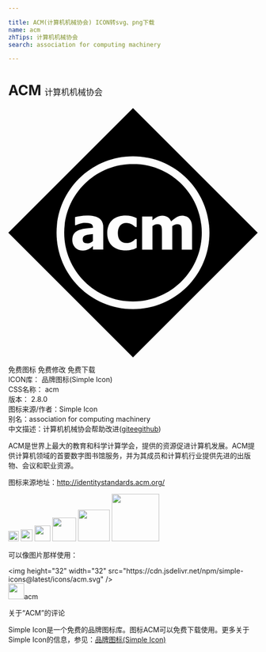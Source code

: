 ```yaml
---

title: ACM(计算机机械协会) ICON转svg、png下载
name: acm
zhTips: 计算机机械协会
search: association for computing machinery

---
```


# ACM  <small style="font-size: 60%;font-weight: 100">计算机机械协会</small>

<div id="svg" class="svg-wrap">
<svg role="img" viewBox="0 0 24 24" xmlns="http://www.w3.org/2000/svg"><title>ACM icon</title><path d="M7.435 12.25c-.08.025-.15.072-.202.135-.048.072-.073.158-.07.245 0 .15.038.252.12.308.077.056.194.082.352.082.087 0 .174-.02.264-.06.09-.038.174-.095.245-.165v-.66c-.168.015-.303.03-.405.045-.105.01-.207.034-.305.07zM12 0L0 12l12 12 12-12L12 0zm0 19.357C7.938 19.355 4.645 16.063 4.643 12 4.645 7.938 7.938 4.644 12 4.642c4.063.002 7.355 3.295 7.357 7.358-.002 4.063-3.294 7.355-7.357 7.357zM12 5.377v.002c-3.654 0-6.62 2.966-6.62 6.62s2.966 6.62 6.62 6.62 6.62-2.966 6.62-6.62c0-3.656-2.964-6.62-6.62-6.623zm-2.862 8.246h-.995v-.336l-.182.154c-.142.108-.304.188-.477.233-.082.02-.202.035-.352.035-.262.007-.515-.097-.698-.285-.187-.19-.277-.426-.277-.716 0-.238.046-.427.14-.574.1-.15.24-.27.405-.348.205-.09.423-.152.646-.18.25-.033.516-.06.803-.078v-.017c0-.176-.066-.297-.196-.363-.13-.07-.322-.102-.58-.102-.117 0-.254.02-.41.063-.158.044-.308.1-.458.164H6.42v-.77c.097-.03.256-.062.48-.1.217-.04.438-.06.663-.06.55 0 .95.092 1.2.276.25.183.375.462.375.837v2.168zm3.22-.167c-.07.028-.134.056-.2.086-.074.03-.15.058-.23.08-.094.024-.186.044-.27.06-.084.014-.196.022-.336.022-.263 0-.506-.033-.723-.1-.21-.062-.406-.165-.57-.307-.163-.142-.292-.32-.373-.52-.09-.21-.135-.457-.135-.738-.008-.27.042-.535.146-.78.09-.204.224-.384.392-.53.165-.134.355-.233.56-.29.22-.066.447-.096.675-.096.37 0 .732.087 1.06.255v.854h-.127c-.048-.043-.096-.085-.147-.124-.06-.048-.122-.09-.188-.126-.167-.095-.357-.144-.55-.14-.254 0-.45.086-.59.263-.138.177-.21.414-.21.714 0 .32.075.56.225.715.15.157.347.235.592.235.11 0 .222-.013.33-.042.153-.043.295-.12.415-.225.048-.04.088-.082.123-.11h.13v.843zm4.333.173v-1.597c0-.157 0-.29-.007-.397-.002-.09-.02-.18-.052-.263-.023-.066-.07-.12-.13-.15-.153-.064-.325-.063-.478.002-.086.04-.168.087-.244.14v2.263h-.993v-1.595c0-.156-.003-.286-.01-.396-.003-.09-.02-.18-.05-.264-.027-.066-.076-.12-.136-.15-.06-.033-.145-.048-.25-.048-.083 0-.165.02-.24.056-.078.04-.152.086-.228.136v2.262h-.995V10.44h.993v.356c.144-.125.296-.233.46-.323.148-.08.314-.12.484-.12.182-.004.36.045.514.14.153.1.27.244.34.414.19-.177.37-.314.54-.41.17-.096.34-.145.515-.145.136-.002.27.023.396.075.115.044.22.116.3.21.09.106.16.23.2.364.045.142.066.328.066.553v2.076h-.995z"/></svg>
</div>
<detail full-name='acm'></detail>

<div class="detail-page">
<p>
<span><span class="badge-success badge">免费图标</span> <span class="badge-success badge">免费修改</span>  <span class="badge-success badge">免费下载</span> </span>
<br/>
<span>
ICON库：
<span class="badge-secondary badge">品牌图标(Simple Icon)</span> 
</span>
<br/>
<span>
CSS名称：
<span class="badge-secondary badge">acm</span> 
</span>

<br/>
<span>
版本：
<span class="badge-secondary badge">2.8.0</span> 
</span>
<br/>
<span>图标来源/作者：<span class="badge-light badge">Simple Icon</span></span> 
<br/>
<span>别名：<span class="badge-light badge">association for computing machinery</span></span><br/><span class="zh-detail">中文描述：<span class="badge-primary badge">计算机机械协会</span><span class="help-link"><span>帮助改进</span>(<a href="https://gitee.com/liuwave/icon-helper/edit/master/json/brands/acm.json" target="_blank" rel="noopener noreferrer">gitee</a><a href="https://github.com/liuwave/icon-helper/edit/master/json/brands/acm.json" target="_blank" rel="noopener noreferrer">github</a></span>)</span><br/>
</p>
</div><div class="description description alert alert-light"><p>ACM是世界上最大的教育和科学计算学会，提供的资源促进计算机发展。ACM提供计算机领域的首要数字图书馆服务，并为其成员和计算机行业提供先进的出版物、会议和职业资源。</p><p>图标来源地址：<a href="http://identitystandards.acm.org/" target="_blank" rel="noopener noreferrer">http://identitystandards.acm.org/</a></p></div>
<div class="alert alert-dark">
<img height="21" width="21" src="https://cdn.jsdelivr.net/npm/simple-icons@latest/icons/acm.svg" />
<img height="24" width="24" src="https://cdn.jsdelivr.net/npm/simple-icons@latest/icons/acm.svg" />
<img height="32" width="32" src="https://cdn.jsdelivr.net/npm/simple-icons@latest/icons/acm.svg" />
<img height="48" width="48" src="https://cdn.jsdelivr.net/npm/simple-icons@latest/icons/acm.svg" />
<img height="64" width="64" src="https://cdn.jsdelivr.net/npm/simple-icons@latest/icons/acm.svg" />
<img height="96" width="96" src="https://cdn.jsdelivr.net/npm/simple-icons@latest/icons/acm.svg" />

</div>
<div>
  <p>可以像图片那样使用：    
  </p>
  <div class="alert alert-primary" style="font-size: 14px">
    &lt;img height="32" width="32" src="https://cdn.jsdelivr.net/npm/simple-icons@latest/icons/acm.svg" /&gt;
    <copy-btn content='<img height="32" width="32" src="https://cdn.jsdelivr.net/npm/simple-icons@latest/icons/acm.svg" />'></copy-btn>
  </div>
  <div class="alert alert-secondary">
    <img height="32" width="32" src="https://cdn.jsdelivr.net/npm/simple-icons@latest/icons/acm.svg" />acm
    <copy-btn content="acm" btn-title="复制图标名称"></copy-btn>
  </div>
</div>

<Vssue title="关于“ACM”的评论" >关于“ACM”的评论</Vssue>


<div><p>Simple Icon是一个免费的品牌图标库。图标ACM可以免费下载使用。更多关于  Simple Icon的信息，参见：<a target="_blank" href="https://iconhelper.cn/brands.html">品牌图标(Simple Icon)</a>
</p></div>
